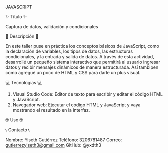JAVASCRIPT

✨ Título ✨ 

Captura de datos, validación y condicionales

📝 Descripción 📝

En este taller puse en práctica los conceptos básicos de JavaScript, como la declaración de variables, los tipos de datos, las estructuras condicionales, y la entrada y salida de datos. A través de esta actividad, desarrollé un pequeño sistema interactivo que permitirá al usuario ingresar datos y recibir mensajes dinámicos de manera estructurada. Así tambipen como agregué un poco de HTML y CSS para darle un plus visual.

💻 Tecnologías 💻

1. Visual Studio Code: Editor de texto para escribir y editar el código HTML y JavaScript.
2. Navegador web: Ejecutar el código HTML y JavaScript y vaya mostrando el resultado en la interfaz.

🤓 Uso 🤓

📞 Contacto 📞

Nombre: Yiseth Gutiérrez 
Teléfono: 3206781487
Correo: gutierrezyiseth3@gmail.com
GitHub: @yxdth3


